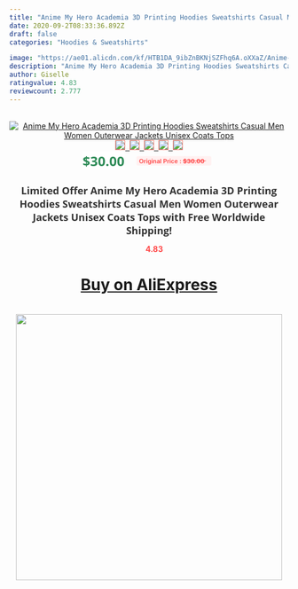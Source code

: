 ```yaml
---
title: "Anime My Hero Academia 3D Printing Hoodies Sweatshirts Casual Men Women Outerwear Jackets Unisex Coats Tops"
date: 2020-09-2T08:33:36.892Z
draft: false
categories: "Hoodies & Sweatshirts"

image: "https://ae01.alicdn.com/kf/HTB1DA_9ibZnBKNjSZFhq6A.oXXaZ/Anime-My-Hero-Academia-3D-Printing-Hoodies-Sweatshirts-Casual-Men-Women-Outerwear-Jackets-Unisex-Coats-Tops.jpg"
description: "Anime My Hero Academia 3D Printing Hoodies Sweatshirts Casual Men Women Outerwear Jackets Unisex Coats Tops"
author: Giselle
ratingvalue: 4.83
reviewcount: 2.777
---
```

<br>
<div style="text-align: center;">
<a href="https://s.click.aliexpress.com/e/_AOTXE5" target="_blank" rel="nofollow noopener noreferrer"><img alt="Anime My Hero Academia 3D Printing Hoodies Sweatshirts Casual Men Women Outerwear Jackets Unisex Coats Tops" class="magnifier-image" src="https://ae01.alicdn.com/kf/HTB1DA_9ibZnBKNjSZFhq6A.oXXaZ/Anime-My-Hero-Academia-3D-Printing-Hoodies-Sweatshirts-Casual-Men-Women-Outerwear-Jackets-Unisex-Coats-Tops.jpg_640x640.jpg">
<br>
<img style="border:1px solid salmon" src="https://ae01.alicdn.com/kf/HTB1DA_9ibZnBKNjSZFhq6A.oXXaZ/Anime-My-Hero-Academia-3D-Printing-Hoodies-Sweatshirts-Casual-Men-Women-Outerwear-Jackets-Unisex-Coats-Tops.jpg_120x120.jpg">&nbsp;&nbsp;<img style="border:1px solid salmon" src="https://ae01.alicdn.com/kf/HTB1pd_7xx9YBuNjy0Ffq6xIsVXaL/Anime-My-Hero-Academia-3D-Printing-Hoodies-Sweatshirts-Casual-Men-Women-Outerwear-Jackets-Unisex-Coats-Tops.jpg_120x120.jpg">&nbsp;&nbsp;<img style="border:1px solid salmon" src="_120x120.jpg">&nbsp;&nbsp;<img style="border:1px solid salmon" src="_120x120.jpg">&nbsp;&nbsp;<img style="border:1px solid salmon" src="_120x120.jpg"></a></div><br0>
<div style="text-align: center;"><span style="background-color: white; border: 0px; box-sizing: border-box; color: seagreen; display: inline-block; font-family: &quot;open sans&quot; , &quot;arial&quot; , &quot;helvetica&quot; , sans-serif , &quot;heiti&quot;; font-size: 24px; font-stretch: inherit; font-weight: 700; line-height: inherit; margin: 0px 10px 0px 0px; padding: 0px; vertical-align: middle;">$30.00 </span>
<span style="background: rgb(255 , 241 , 241); border-radius: 3px; border: 0px; box-sizing: border-box; color: #ff4747; display: inline-block; font-family: inherit; font-size: 12px; font-stretch: inherit; font-style: inherit; font-variant: inherit; font-weight: 600; line-height: inherit; margin: 0px; padding: 2px 5px; transform: scale(0.9); vertical-align: middle;">Original Price : <b style="text-decoration: line-through;">$30.00 </b> &nbsp;&nbsp;</span></div>
<h1 style="color: #333333; display: inline-block; font-family: &quot;open sans&quot; , &quot;arial&quot; , &quot;helvetica&quot; , sans-serif , &quot;heiti&quot;; font-size: 18px; font-stretch: inherit; font-weight: 700; text-align: center;">Limited Offer Anime My Hero Academia 3D Printing Hoodies Sweatshirts Casual Men Women Outerwear Jackets Unisex Coats Tops with Free Worldwide Shipping!</h1>
<div style="color: #ff4747; text-align: center;">
<img src="https://4.bp.blogspot.com/-M0ZcTcb-5uY/XleCXlxnR4I/AAAAAAAAAEc/OrjgMkXV1oMQFaCRZj5HQwOCBcu3w1FegCPcBGAYYCw/s1600/star.png" style="height: 15px;">&nbsp;<b>4.83</b></div>
<div class="button_cont" align="center"><a class="buynow_a" href="https://s.click.aliexpress.com/e/_AOTXE5" target="_blank" rel="nofollow noopener noreferrer"><H1>Buy on AliExpress</H1></a></div><br>
<div class="separator" style="clear: both; text-align: center;">
<img src="https://lh3.googleusercontent.com/-pTy5HemUv9M/XlePHvY0dAI/AAAAAAAAAE4/0nX5iRUoIWY8eMW9Dpxeirr157OZliDIgCLcBGAsYHQ/s1600/badge.gif" width="480">
</div>
